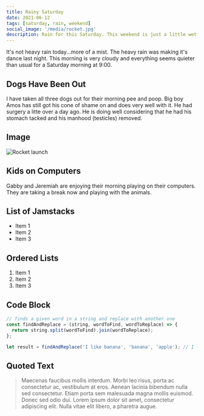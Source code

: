 ```yaml
---
title: Rainy Saturday
date: 2021-06-12
tags: [saturday, rain, weekend]
social_image: '/media/rocket.jpg'
description: Rain for this Saturday. This weekend is just a little wet.
---
```


It's not heavy rain today...more of a mist. The heavy rain was making it's dance last night. This morning is very cloudy and everything seems quieter than usual for a Saturday morning at 9:00.

## Dogs Have Been Out

I have taken all three dogs out for their morning pee and poop. Big boy Amos has still got his cone of shame on and does very well with it. He had surgery a litte over a day ago. He is doing well considering that he had his stomach tacked and his manhood (testicles) removed.

## Image

![Rocket launch](/media/rocket.jpg)

## Kids on Computers

Gabby and Jeremiah are enjoying their morning playing on their computers. They are taking a break now and playing with the animals.


## List of Jamstacks

- Item 1
- Item 2
- Item 3

## Ordered Lists

1. Item 1
2. Item 2
3. Item 3

## Code Block

```javascript
// finds a given word in a string and replace with another one
const findAndReplace = (string, wordToFind, wordToReplace) => {
  return string.split(wordToFind).join(wordToReplace);
};

let result = findAndReplace('I like banana', 'banana', 'apple'); // I like apple
```

## Quoted Text

> Maecenas faucibus mollis interdum. Morbi leo risus, porta ac consectetur ac, vestibulum at eros. Aenean lacinia bibendum nulla sed consectetur. Etiam porta sem malesuada magna mollis euismod. Donec sed odio dui. Lorem ipsum dolor sit amet, consectetur adipiscing elit. Nulla vitae elit libero, a pharetra augue.
